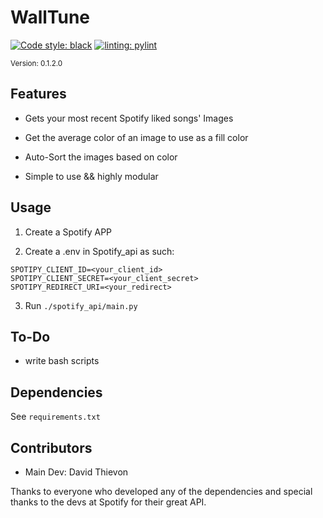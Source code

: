 # WallTune

[![Code style: black](https://img.shields.io/badge/code%20style-black-000000.svg)](https://github.com/psf/black)
[![linting: pylint](https://img.shields.io/badge/linting-pylint-yellowgreen)](https://github.com/pylint-dev/pylint)

<sub>Version: 0.1.2.0</sub>

## Features

- Gets your most recent Spotify liked songs' Images
- Get the average color of an image to use as a fill color
- Auto-Sort the images based on color

- Simple to use && highly modular

## Usage

1. Create a Spotify APP

2. Create a .env in Spotify_api as such:

```  shell
SPOTIPY_CLIENT_ID=<your_client_id>
SPOTIPY_CLIENT_SECRET=<your_client_secret>
SPOTIPY_REDIRECT_URI=<your_redirect>
```

3. Run ```./spotify_api/main.py```

## To-Do
- write bash scripts

## Dependencies

See ```requirements.txt```

## Contributors

- Main Dev: David Thievon

Thanks to everyone who developed any of the dependencies and special thanks to the devs at Spotify for their great API.